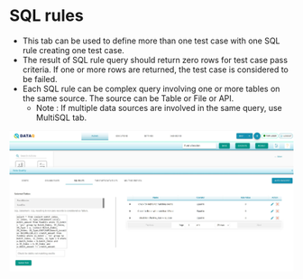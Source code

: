 # SQL rules

 

* This tab can be used to define more than one test case with one SQL rule creating one test case.
* The result of SQL rule query should return zero rows for test case pass criteria. If one or more rows are returned, the test case is considered to be failed.
* Each SQL rule can be complex query involving one or more tables on the same source. The source can be Table or File or API. 
  * Note : If multiple data sources are involved in the same query, use MultiSQL tab.

![](../../../.gitbook/assets/singlesourcesql.jpg)





